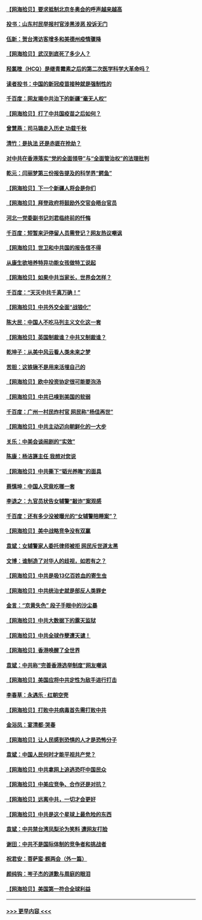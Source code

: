 #### [【网海拾贝】要求抵制北京冬奥会的呼声越来越高](../pages/nsc993/n12868962.md?t=04110952) 
#### [投书：山东村民举报村官涉黑涉恶 投诉无门](../pages/nsc993/n12869726.md?t=04110952) 
#### [伍新：贺台湾访客增多和美德州疫情骤降](../pages/nsc993/n12865651.md?t=04110952) 
#### [【网海拾贝】武汉到底死了多少人？](../pages/nsc993/n12863707.md?t=04110952) 
#### [羟氯喹（HCQ）是继青霉素之后的第二次医学科学大革命吗？](../pages/nsc993/n12638564.md?t=04110952) 
#### [读者投书：中国的新冠疫苗接种就是强制性的](../pages/nsc993/n12859932.md?t=04110952) 
#### [千百度：网友揭中共治下的新疆“毫无人权”](../pages/nsc993/n12858385.md?t=04110952) 
#### [【网海拾贝】打了中共国疫苗之后如何？](../pages/nsc993/n12857866.md?t=04110952) 
#### [曾慧燕：司马璐走入历史 功载千秋](../pages/nsc993/n12856996.md?t=04110952) 
#### [清竹：是执法 还是赤匪在抢劫？](../pages/nsc993/n12856952.md?t=04110952) 
#### [对中共在香港落实“党的全面领导”与“全面管治权”的法理批判](../pages/nsc993/n12856929.md?t=04110952) 
#### [乾元：闫丽梦第三份报告提及的科学界“鳄鱼”](../pages/nsc993/n12855985.md?t=04110952) 
#### [【网海拾贝】下一个新疆人将会是你们](../pages/nsc993/n12855864.md?t=04110952) 
#### [【网海拾贝】拜登政府将鼓励外交官会晤台官员](../pages/nsc993/n12853615.md?t=04110952) 
#### [河北一党委副书记刘君临终前的忏悔](../pages/nsc993/n12849420.md?t=04110952) 
#### [千百度：短暂来沪停留人员需登记？网友热议嘲讽](../pages/nsc993/n12853497.md?t=04110952) 
#### [【网海拾贝】世卫和中共国的报告信不得](../pages/nsc993/n12850902.md?t=04110952) 
#### [从康生欲培养特异功能女孩做特工说起](../pages/nsc993/n12849289.md?t=04110952) 
#### [【网海拾贝】如果中共当家长，世界会怎样？](../pages/nsc993/n12848436.md?t=04110952) 
#### [千百度：“天灭中共千真万确！”](../pages/nsc993/n12845659.md?t=04110952) 
#### [【网海拾贝】中共外交全面“战狼化”](../pages/nsc993/n12845607.md?t=04110952) 
#### [陈大民：中国人不吃马列主义文化这一套](../pages/nsc993/n12842496.md?t=04110952) 
#### [【网海拾贝】英国制裁谁？中共又制裁谁？](../pages/nsc993/n12840909.md?t=04110952) 
#### [乾坤子：从美中风云看人类未来之梦](../pages/nsc993/n12840590.md?t=04110952) 
#### [苦胆：这铁锹不是用来活埋自己的](../pages/nsc993/n12839512.md?t=04110952) 
#### [【网海拾贝】欧中投资协定很可能要泡汤](../pages/nsc993/n12835122.md?t=04110952) 
#### [【网海拾贝】中共已嗅到美国的软弱](../pages/nsc993/n12832411.md?t=04110952) 
#### [千百度：广州一村民炸村官 网民称“杨佳再世”](../pages/nsc993/n12832380.md?t=04110952) 
#### [【网海拾贝】中共主动迈向朝鲜化的一大步](../pages/nsc993/n12829887.md?t=04110952) 
#### [关乐：中美会谈闹剧的“实效”](../pages/nsc993/n12826698.md?t=04110952) 
#### [陈康：杨洁篪主任  我想对您说](../pages/nsc993/n12826609.md?t=04110952) 
#### [【网海拾贝】中共撕下“韬光养晦”的面具](../pages/nsc993/n12826459.md?t=04110952) 
#### [蔡慎坤：中国人究竟吃哪一套](../pages/nsc993/n12826010.md?t=04110952) 
#### [李退之：九官员状告女辅警“敲诈”案观感](../pages/nsc993/n12823984.md?t=04110952) 
#### [千百度：还有多少没被曝光的“女辅警陪睡案”？](../pages/nsc993/n12822136.md?t=04110952) 
#### [【网海拾贝】美中战略竞争没有双赢](../pages/nsc993/n12822105.md?t=04110952) 
#### [袁斌：女辅警家人委托律师被拒 网民斥世道太黑](../pages/nsc993/n12822004.md?t=04110952) 
#### [文博：谁制造了对华人的歧视，如若有之？](../pages/nsc993/n12821635.md?t=04110952) 
#### [【网海拾贝】中共是吸13亿百姓血的寄生虫](../pages/nsc993/n12819191.md?t=04110952) 
#### [【网海拾贝】中共统治史就是部反人类罪史](../pages/nsc993/n12816738.md?t=04110952) 
#### [金言：“京黄失色” 段子手眼中的沙尘暴](../pages/nsc993/n12815700.md?t=04110952) 
#### [【网海拾贝】中共大数据下的露天监狱](../pages/nsc993/n12811075.md?t=04110952) 
#### [【网海拾贝】中共全球作孽遭天谴！](../pages/nsc993/n12810258.md?t=04110952) 
#### [【网海拾贝】香港唤醒了全世界](../pages/nsc993/n12809100.md?t=04110952) 
#### [袁斌：中共称“完善香港选举制度”网友嘲讽](../pages/nsc993/n12808994.md?t=04110952) 
#### [【网海拾贝】美国应将中共定性为敌手进行打击](../pages/nsc993/n12806870.md?t=04110952) 
#### [李春草：永遇乐 · 红朝空壳](../pages/nsc993/n12805365.md?t=04110952) 
#### [【网海拾贝】打败中共病毒首先需打败中共](../pages/nsc993/n12803930.md?t=04110952) 
#### [金浴凤：宴清都‧哭春](../pages/nsc993/n12801601.md?t=04110952) 
#### [【网海拾贝】让人民感到恐惧的人才是恐怖分子](../pages/nsc993/n12799347.md?t=04110952) 
#### [袁斌：中国人民何时才能平视共产党？](../pages/nsc993/n12799306.md?t=04110952) 
#### [【网海拾贝】中共拿网上追逃恐吓中国民众](../pages/nsc993/n12796905.md?t=04110952) 
#### [【网海拾贝】中美应竞争、合作还是对抗？](../pages/nsc993/n12794675.md?t=04110952) 
#### [【网海拾贝】远离中共，一切才会更好](../pages/nsc993/n12793572.md?t=04110952) 
#### [【网海拾贝】中共是这个星球上最危险的东西](../pages/nsc993/n12791400.md?t=04110952) 
#### [袁斌：中共禁台湾凤梨沦为笑料 遭网友打脸](../pages/nsc993/n12791335.md?t=04110952) 
#### [谢田：中共不是国际体制的竞争者和挑战者](../pages/nsc993/n12791212.md?t=04110952) 
#### [祝君安：菩萨蛮·题两会（外一篇）](../pages/nsc993/n12786801.md?t=04110952) 
#### [颜纯钩：岑子杰的道歉与周庭的眼泪](../pages/nsc993/n12786775.md?t=04110952) 
#### [【网海拾贝】美国第一符合全球利益](../pages/nsc993/n12786666.md?t=04110952) 

----
#### [ >>> 更早内容 <<< ](../indexes/nsc993-earlier.md)
